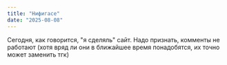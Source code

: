 ```yaml
---
title: "Нифигасе"
date: "2025-08-08"
---
```


Сегодня, как говорится, "я сделяль" сайт. 
Надо признать, комменты не работают (хотя вряд ли они в ближайшее время понадобятся, их точно может заменить тгк)
